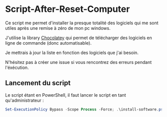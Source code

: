 # Script-After-Reset-Computer

Ce script me permet d'installer la presque totalité des logiciels qui me sont utiles après une remise à zéro de mon pc windows.

J'utilise la library [Chocolatey](https://chocolatey.org) qui permet de télécharger des logiciels en ligne de commande (donc automatisable).

Je mettrais à jour la liste en fonction des logiciels que j'ai besoin.

N'hésitez pas à créer une issue si vous rencontrez des erreurs pendant l'éxécution.

## Lancement du script

Le script étant en PowerShell, il faut lancer le script en tant qu'administrateur :

```powershell
Set-ExecutionPolicy Bypass -Scope Process -Force; .\install-software.ps1
```
